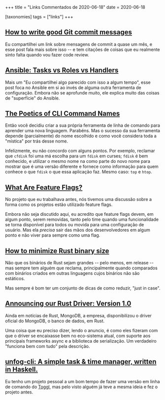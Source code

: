 +++
title = "Links Commentados de 2020-06-18"
date = 2020-06-18

[taxonomies]
tags = ["links"]
+++

<!-- more -->

## [How to write good Git commit messages](https://altcampus.io/blog/how-to-write-good-git-commit-message)

Eu compartilhei um link sobre mensagens de commit a quase um mês, e esse post
fala mais sobre isso -- e tem citações de coisas que eu realmente sinto falta
quando vou fazer code review.

## [Ansible: Tasks vs Roles vs Handlers](https://roelofjanelsinga.com/articles/ansible-difference-between-tasks-and-roles)

Mais um "Eu compartilhei algo parecido com isso a algum tempo", esse post foca
no Ansible em si ao invés de alguma outra ferramenta de configuração. Embora
não se aprofunde muito, ele explica muito das coisas de "superfície" do
Ansible.

## [The Poetics of CLI Command Names](https://smallstep.com/blog/the-poetics-of-cli-command-names/)

Então você decidiu criar a sua própria ferramenta de linha de comando para
aprender uma nova linguagem. Parabéns. Mas o sucesso da sua ferramenta depende
(parcialmente) do nome escolhido e como você considera toda a "mística" por
trás desse nome.

Infelizmente, eu não concordo com alguns pontos. Por exemplo, reclamar que
`cfdisk` foi uma má escolha para um `fdisk` em curses; `fdisk` é bem
conhecido, e utilizar o mesmo nome na como parte do novo nome para mostrar que
é uma versão diferente e fornece como informação para quem conhece o que
`fdisk` o que essa aplicação faz.  Mesmo caso: `top` e `htop`.

## [What Are Feature Flags?](https://launchdarkly.com/blog/what-are-feature-flags/)

No projeto que eu trabalhava antes, nós tivemos uma discussão sobre a forma
como os projetos estão utilizado feature flags.

Embora não seja discutido aqui, eu acredito que feature flags devem, em algum
ponto, serem removidas, tanto pelo time quando uma funcionalidade se torna
disponível para todos ou movida para uma configuração de usuário. Mas ela
*precisa* sair das mãos dos desenvolvedores em algum ponto e não viver para
sempre como uma flag.

## [How to minimize Rust binary size](https://github.com/johnthagen/min-sized-rust)

Não que os binários de Rust sejam grandes -- pelo menos, em release -- mas
sempre tem alguém que reclama, principalmente quando comparados com binários
criados em outras linguagens cujos binários não são estáticos.

Mas sempre é bom ter um conjunto de dicas de como reduzir, "just in case".

## [Announcing our Rust Driver: Version 1.0](https://www.mongodb.com/blog/post/announcing-rust-driver-version-1)

Ainda em notícias de Rust, MongoDB, a empresa, disponibilizou o driver oficial
do MongoDB, o banco de dados, em Rust.

Uma coisa que eu preciso dizer, lendo o anuncio, é como eles fizeram com que o
driver se encaixasse bem no eco-sistema atual, com suporte aos principais
frameworks async e a biblioteca de serialização. Um verdadeiro "funciona bem
com tudo" pela descrição.

## [unfog-cli: A simple task & time manager, written in Haskell.](https://github.com/unfog-io/unfog-cli)

Eu tenho um projeto pessoal a um bom tempo de fazer uma versão em linha de
comando do [Toggl](https://toggl.com/), mas pelo visto alguém já teve a mesma
ideia e fez o projeto antes.


<!-- 
vim:spelllang=pt:
-->
